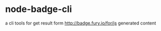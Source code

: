 node-badge-cli
==============

a cli tools for get result form http://badge.fury.io/for/js generated content


